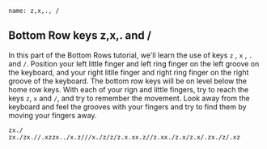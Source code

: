 ﻿
```ngMeta
name: z,x,., /
```

## Bottom Row keys z,x,. and /

In this part of the Bottom Rows tutorial, we'll learn the use of keys `z` , `x` , `.` and `/`.
Position your left little finger and left ring finger on the left groove on the keyboard, and your right litlle finger and right ring finger on the right groove of the keyboard. The bottom row keys will be on level below the home row keys. With each of your rign and little fingers, try to reach the keys `z`, `x` and `/`, and try to remember the movement. Look away from the keyboard and feel the grooves with your fingers and try to find them by moving your fingers away.


```practicetyping
zx./
zx./zx.//.xzzx../x.z///x./z/z/z.x.xx.z//z.xx./z.x/z.x/.zx./z/.xz
```

